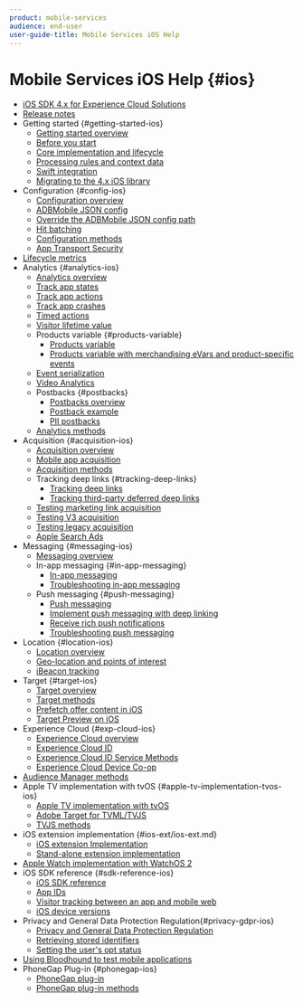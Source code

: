```yaml
---
product: mobile-services
audience: end-user
user-guide-title: Mobile Services iOS Help
---
```


# Mobile Services iOS Help {#ios}

+ [iOS SDK 4.x for Experience Cloud Solutions](overview.md)
+ [Release notes](rel-notes.md)
+ Getting started {#getting-started-ios}
  + [Getting started overview](getting-started/getting-started.md)
  + [Before you start](getting-started/requirements.md)
  + [Core implementation and lifecycle](getting-started/dev-qs.md)
  + [Processing rules and context data](getting-started/proc-rules.md)
  + [Swift integration](getting-started/swift-integration.md)
  + [Migrating to the 4.x iOS library](getting-started/migration-v3.md)
+ Configuration {#config-ios}
  + [Configuration overview](configuration/configuration.md)
  + [ADBMobile JSON config](configuration/json-config/json-config.md)
  + [Override the ADBMobile JSON config path](configuration/json-config/json-config-remote.md)
  + [Hit batching](configuration/hit-batching.md)
  + [Configuration methods](configuration/sdk-methods.md)
  + [App Transport Security](configuration/app-transport-security.md)
+ [Lifecycle metrics](metrics.md)
+ Analytics {#analytics-ios}
  + [Analytics overview](analytics-main/analytics-main.md)
  + [Track app states](analytics-main/states.md)
  + [Track app actions](analytics-main/actions.md)
  + [Track app crashes](analytics-main/crashes.md)
  + [Timed actions](analytics-main/timed-actions.md)
  + [Visitor lifetime value](analytics-main/lifetime-value.md)
  + Products variable {#products-variable}
    + [Products variable](analytics-main/products/products.md)
    + [Products variable with merchandising eVars and product-specific events](analytics-main/products/products-variable-evars-events.md)
  + [Event serialization](analytics-main/event-serialization.md)
  + [Video Analytics](analytics-main/video-qs.md)
  + Postbacks {#postbacks}
    + [Postbacks overview](analytics-main/postback/postback.md)
    + [Postback example](analytics-main/postback/postback-example.md)
    + [PII postbacks](analytics-main/postback/c-pii-postbacks.md)
  + [Analytics methods](analytics-main/analytics-methods.md)
+ Acquisition {#acquisition-ios}
  + [Acquisition overview](acquisition-main/acquisition-main.md)
  + [Mobile app acquisition](acquisition-main/acquisition.md)
  + [Acquisition methods](acquisition-main/c-acquisition-methods.md)
  + Tracking deep links {#tracking-deep-links}
    + [Tracking deep links](acquisition-main/tracking-deep-links/tracking-deep-links.md)
    + [Tracking third-party deferred deep links](acquisition-main/tracking-deep-links/c-tracking-3rd-party-deep-deferred-links.md)
  + [Testing marketing link acquisition](acquisition-main/t-testing-marketing-link-acquisition.md)
  + [Testing V3 acquisition](acquisition-main/t-testing-version-3-acquisition.md)
  + [Testing legacy acquisition](acquisition-main/t-testing-acquisition.md)
  + [Apple Search Ads](acquisition-main/c-apple-search-ads.md)
+ Messaging {#messaging-ios}
  + [Messaging overview](messaging-main/messaging-main.md)
  + In-app messaging {#in-app-messaging}
    + [In-app messaging](messaging-main/messaging/messaging.md)
    + [Troubleshooting in-app messaging](messaging-main/messaging/in-apps-ts.md)
  + Push messaging {#push-messaging}
    + [Push messaging](messaging-main/push-messaging/push-messaging.md)
    + [Implement push messaging with deep linking](messaging-main/push-messaging/t-mob-imp-push-deeplinking-ios-4x.md)
    + [Receive rich push notifications](messaging-main/push-messaging/c-set-up-rich-push-notif-ios.md)
    + [Troubleshooting push messaging](messaging-main/push-messaging/c-troubleshooting-push-messaging.md)
+ Location {#location-ios}
  + [Location overview](location/location.md)
  + [Geo-location and points of interest](location/geo-poi.md)
  + [iBeacon tracking](location/ibeacon.md)
+ Target {#target-ios}
  + [Target overview](target-main/target-main.md)
  + [Target methods](target-main/c-target-methods.md)
  + [Prefetch offer content in iOS](target-main/c-mob-target-prefetch-ios.md)
  + [Target Preview on iOS](target-main/c-mob-target-preview-ios.md)
+ Experience Cloud {#exp-cloud-ios}
  + [Experience Cloud overview](marketing-cloud/marketing-cloud.md)
  + [Experience Cloud ID](marketing-cloud/mcvid.md)
  + [Experience Cloud ID Service Methods](marketing-cloud/mc-methods.md)
  + [Experience Cloud Device Co-op](marketing-cloud/t-mob-mc-device-coop-ios-.md)
+ [Audience Manager methods](amm/aam-methods.md)
+ Apple TV implementation with tvOS {#apple-tv-implementation-tvos-ios}
  + [Apple TV implementation with tvOS](apple-tv-implementation-tvos/apple-tv-implementation-tvos.md)
  + [Adobe Target for TVML/TVJS](apple-tv-implementation-tvos/target-for-tvml-tvjs.md)
  + [TVJS methods](apple-tv-implementation-tvos/tvjs-methods.md)
+ iOS extension implementation {#ios-ext/ios-ext.md}
  + [iOS extension Implementation](ios-ext/ios-ext.md)
  + [Stand-alone extension implementation](ios-ext/c-stand-alone-extension-implementation.md)
+ [Apple Watch implementation with WatchOS 2](apple-watch-implementation-watchkit.md)
+ iOS SDK reference {#sdk-reference-ios}
  + [iOS SDK reference](reference/reference.md)
  + [App IDs](reference/app-ids.md)
  + [Visitor tracking between an app and mobile web](reference/hybrid-app.md)
  + [iOS device versions](reference/device-versions.md)
+ Privacy and General Data Protection Regulation{#privacy-gdpr-ios}
  + [Privacy and General Data Protection Regulation](c-mob-privacy-gdpr-ios/c-mob-privacy-gdpr-ios.md)
  + [Retrieving stored identifiers](c-mob-privacy-gdpr-ios/c-mob-gdpr-ret-stored-ids-ios.md)
  + [Setting the user's opt status](c-mob-privacy-gdpr-ios/privacy.md)
+ [Using Bloodhound to test mobile applications](bloodhound.md)
+ PhoneGap Plug-in {#phonegap-ios}
  + [PhoneGap plug-in](phonegap/phonegap.md)
  + [PhoneGap plug-in methods](phonegap/phonegap-methods.md)
